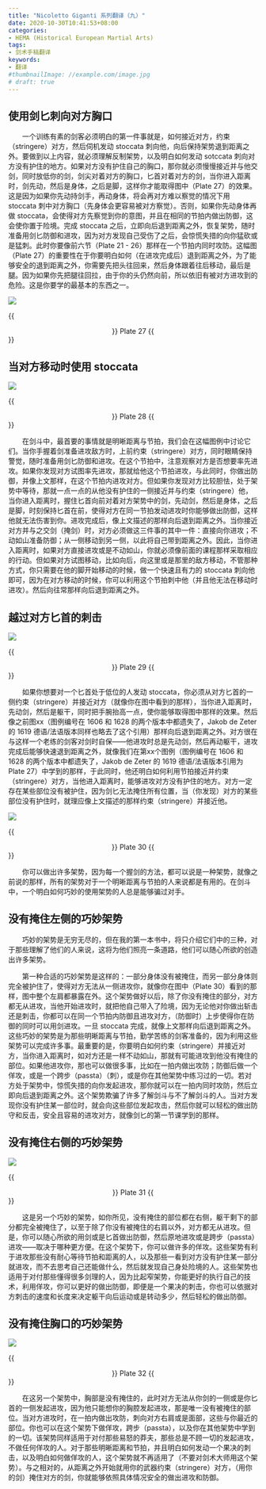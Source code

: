 ```yaml
---
title: "Nicoletto Giganti 系列翻译（九）"
date: 2020-10-30T10:41:53+08:00
categories:
- HEMA (Historical European Martial Arts)
tags:
- 剑术手稿翻译
keywords:
- 翻译
#thumbnailImage: //example.com/image.jpg
# draft: true
---
```


## 使用剑匕刺向对方胸口
&ensp;&ensp;&ensp;&ensp;一个训练有素的剑客必须明白的第一件事就是，如何接近对方，约束（stringere）对方，然后伺机发动 stoccata 刺向他，向后保持架势退到距离之外。要做到以上内容，就必须理解反制架势，以及明白如何发动 sotccata 刺向对方没有护住的地方。如果对方没有护住自己的胸口，那你就必须慢慢接近并与他交剑，同时放低你的剑，剑尖对着对方的胸口，匕首对着对方的剑，当你进入距离时，剑先动，然后是身体，之后是脚，这样你才能取得图中（Plate 27）的效果。这是因为如果你先动持剑手，再动身体，将会再对方难以察觉的情况下用 stoccata 刺中对方胸口（先身体会更容易被对方察觉）。否则，如果你先动身体再做 stoccata，会使得对方先察觉到你的意图，并且在相同的节拍内做出防御，这会使你置于险境。完成 stoccata 之后，立即向后退到距离之外，恢复架势，随时准备用剑匕防御和进攻，因为对方发现自己受伤了之后，会惊慌失措的向你猛砍或是猛刺。此时你要像前六节（Plate 21 - 26）那样在一个节拍内同时攻防。这幅图（Plate 27）的重要性在于你要明白如何（在进攻完成后）退到距离之外，为了能够安全的退到距离之外，你需要先把头往回来，然后身体跟着往后移动，最后是腿。因为如果你先把腿往回拉，由于你的头仍然向前，所以依旧有被对方进攻到的危险。这是你要学的最基本的东西之一。
<!--more-->


![](https://cdn.jsdelivr.net/gh/hopesAccount/Blog@master/Giganti/Plate_27.png)


{{<center>}} Plate 27 {{</center>}}


## 当对方移动时使用 stoccata
![](https://cdn.jsdelivr.net/gh/hopesAccount/Blog@master/Giganti/Plate_28.png)


{{<center>}} Plate 28 {{</center>}}


&ensp;&ensp;&ensp;&ensp;在剑斗中，最首要的事情就是明晰距离与节拍，我们会在这幅图例中讨论它们。当你手握着剑准备进攻敌方时，上前约束（stringere）对方，同时眼睛保持警觉，随时准备用剑匕防御和进攻。在这个节拍中，注意观察对方是否想要率先进攻。如果你发现对方试图率先进攻，那就给他这个节拍进攻，与此同时，你做出防御，并像上文那样，在这个节拍内进攻对方。但如果你发现对方比较胆怯，处于架势中等待，那就一点一点的从他没有护住的一侧接近并与约束（stringere）他，当你进入距离时，握住匕首向前对着对方架势中的剑，先动剑，然后是身体，之后是脚，时刻保持匕首在前，使得对方在同一节拍发动进攻时你能够做出防御，这样他就无法伤害到你。进攻完成后，像上文描述的那样向后退到距离之外。当你接近对方并与之交剑（掩剑）时，对方必须做这三件事的其中一件：直接向你进攻；不动如山准备防御；从一侧移动到另一侧，以此将自己带到距离之外。因此，当你进入距离时，如果对方直接进攻或是不动如山，你就必须像前面的课程那样采取相应的行动。但如果对方试图移动，比如向后，向这里或是那里的敌方移动，不管那种方式，你只需要在他的脚开始移动的时候，做一个快速且有力的 stoccata 刺向他即可，因为在对方移动的时候，你可以利用这个节拍刺中他（并且他无法在移动时进攻）。然后向往常那样向后退到距离之外。


## 越过对方匕首的刺击
![](https://cdn.jsdelivr.net/gh/hopesAccount/Blog@master/Giganti/Plate_29.png)


{{<center>}} Plate 29 {{</center>}}


&ensp;&ensp;&ensp;&ensp;如果你想要对一个匕首处于低位的人发动 stoccata，你必须从对方匕首的一侧约束（stringere）并接近对方（就像你在图中看到的那样），当你进入距离时，先动剑，然后是躯干，同时把手腕抬高一点，使你能够取得图中那样的效果。然后像之前图xx（图例编号在 1606 和 1628 的两个版本中都遗失了，Jakob de Zeter 的 1619 德语/法语版本同样也略去了这个引用）那样向后退到距离之外。对方很在与这样一个老练的剑客对剑时自保——他进攻时总是先动剑，然后再动躯干，进攻完成后能够快速退到距离之外，就像我们在第xx个图例（图例编号在 1606 和 1628 的两个版本中都遗失了，Jakob de Zeter 的 1619 德语/法语版本引用为 Plate 27）中学到的那样，于此同时，他还明白如何利用节拍接近并约束（stringere）对方，当他进入距离时，能够进攻对方没有护住的地方。对方一定存在某些部位没有被护住，因为剑匕无法掩住所有位置，当（你发现）对方的某些部位没有护住时，就理应像上文描述的那样约束（stringere）并接近他。


![](https://cdn.jsdelivr.net/gh/hopesAccount/Blog@master/Giganti/Plate_30.png)


{{<center>}} Plate 30 {{</center>}}


&ensp;&ensp;&ensp;&ensp;你可以做出许多架势，因为每一个握剑的方法，都可以说是一种架势，就像之前说的那样，所有的架势对于一个明晰距离与节拍的人来说都是有用的。在剑斗中，一个明白如何巧妙的使用架势的人总是能够骗过对手。


## 没有掩住左侧的巧妙架势
&ensp;&ensp;&ensp;&ensp;巧妙的架势是无穷无尽的，但在我的第一本书中，将只介绍它们中的三种，对于那些理解了他们的人来说，这将为他们照亮一条道路，他们可以随心所欲的创造出许多架势。


&ensp;&ensp;&ensp;&ensp;第一种合适的巧妙架势是这样的：一部分身体没有被掩住，而另一部分身体则完全被护住了，使得对方无法从一侧进攻你，就像你在图中（Plate 30）看到的那样，图中整个左肩都暴露在外。这个架势做好以后，除了你没有掩住的部分，对方都无从进攻，当他开始进攻时，就把他自己带入了险境，因为无论他对你做出斩击还是刺击，你都可以在同一个节拍内防御且进攻对方，（防御时）上步使得你在防御的同时可以用剑进攻。一旦 stoccata 完成，就像上文那样向后退到距离之外。这些巧妙的架势是为那些明晰距离与节拍，勤学苦练的剑客准备的，因为利用这些架势可以完成许多事。最重要的是，你要明白如何约束（stringere）并接近对方，当你进入距离时，如对方还是一样不动如山，那就有可能进攻到他没有掩住的部位。如果他进攻你，那也可以做很多事，比如在一拍内做出攻防；防御后做一个佯攻，或是一个跨步（passta）（刺），或是你在其他架势中练习过的一切。若对方处于架势中，惊慌失措的向你发起进攻，那你就可以在一拍内同时攻防，然后立即向后退到距离之外。这个架势欺骗了许多了解剑斗与不了解剑斗的人。当对方发现你没有护住某一部位时，就会向这些部位发起攻击，然后你就可以轻松的做出防守和反击，安全且容易的进攻对方，就像剑匕的第一节课学到的那样。


## 没有掩住右侧的巧妙架势
![](https://cdn.jsdelivr.net/gh/hopesAccount/Blog@master/Giganti/Plate_31.png)


{{<center>}} Plate 31 {{</center>}}


&ensp;&ensp;&ensp;&ensp;这是另一个巧妙的架势，如你所见，没有掩住的部位都在右侧，躯干剩下的部分都完全被掩住了，以至于除了你没有被掩住的右肩以外，对方都无从进攻。但是，你可以随心所欲的用剑或是匕首做出防御，然后原地进攻或是跨步（passta）进攻——取决于哪种更方便。在这个架势下，你可以做许多的佯攻。这些架势有利于进攻那些没有耐心等待节拍和距离的人，以及那些一看到对方没有护住某一部分就进攻，而不去思考自己还能做什么，然后就发现自己身处险境的人。这些架势也适用于对付那些懂得很多剑理的人，因为比起窄架势，你能更好的执行自己的技术，利用佯攻，你可以更好的做出防御，即便是一个果决的刺击，你也可以依据对方刺击的速度和长度来决定躯干向后运动或是转动多少，然后轻松的做出防御。


## 没有掩住胸口的巧妙架势
![](https://cdn.jsdelivr.net/gh/hopesAccount/Blog@master/Giganti/Plate_32.png)


{{<center>}} Plate 32 {{</center>}}


&ensp;&ensp;&ensp;&ensp;在这另一个架势中，胸部是没有掩住的，此时对方无法从你剑的一侧或是你匕首的一侧发起进攻，因为他只能想你的胸腔发起进攻，那是唯一没有被掩住的部位。当对方进攻时，在一拍内做出攻防，刺向对方右肩或是面部，这些与你最近的部位。你也可以在这个架势下做佯攻，跨步（passta），以及你在其他架势中学到的一切。该架势同样适用于对付那些易怒的莽夫，那些总是不顾一切的发起进攻，不做任何佯攻的人。对于那些明晰距离和节拍，并且明白如何发动一个果决的刺击，以及明白如何做佯攻的人，这个架势就不再适用了（不要对剑术大师用这个架势）。与之相对的，从距离之外开始就用你的武器约束（stringere）对方，（用你的剑）掩住对方的剑，你就能够依照具体情况安全的做出进攻和防御。
